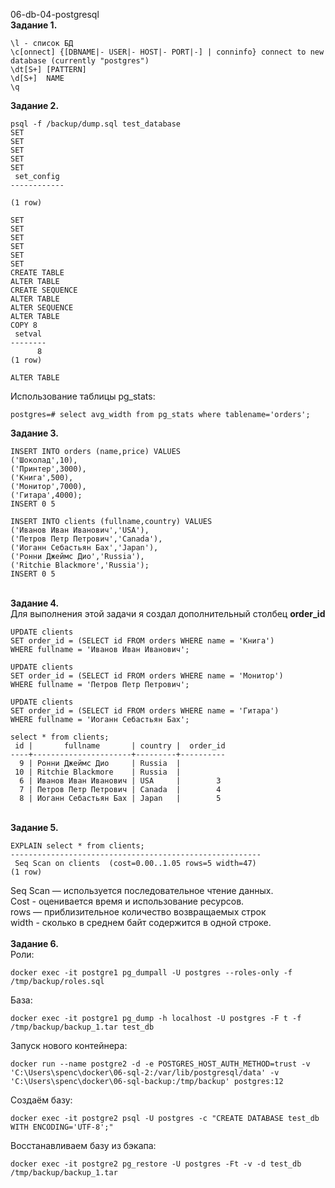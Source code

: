 <a name="db1"></a> 06-db-04-postgresql<br>
<b>Задание 1. </b><br>
```
\l - список БД
\c[onnect] {[DBNAME|- USER|- HOST|- PORT|-] | conninfo} connect to new database (currently "postgres")
\dt[S+] [PATTERN] 
\d[S+]  NAME
\q
```
<b>Задание 2. </b> <br> 
```
psql -f /backup/dump.sql test_database
SET
SET
SET
SET
SET
 set_config 
------------
 
(1 row)

SET
SET
SET
SET
SET
SET
CREATE TABLE
ALTER TABLE
CREATE SEQUENCE
ALTER TABLE
ALTER SEQUENCE
ALTER TABLE
COPY 8
 setval 
--------
      8
(1 row)

ALTER TABLE
```
Использование таблицы pg_stats:
```
postgres=# select avg_width from pg_stats where tablename='orders';
```
<b>Задание 3. </b> <br>
```
INSERT INTO orders (name,price) VALUES
('Шоколад',10),
('Принтер',3000),
('Книга',500),
('Монитор',7000),
('Гитара',4000);
INSERT 0 5
```
```
INSERT INTO clients (fullname,country) VALUES
('Иванов Иван Иванович','USA'),
('Петров Петр Петрович','Canada'),
('Иоганн Себастьян Бах','Japan'),
('Ронни Джеймс Дио','Russia'),
('Ritchie Blackmore','Russia');
INSERT 0 5
```
<br><b>Задание 4. </b> <br>
Для выполнения этой задачи я создал дополнительный столбец <b> order_id </b>
```
UPDATE clients
SET order_id = (SELECT id FROM orders WHERE name = 'Книга')
WHERE fullname = 'Иванов Иван Иванович';

UPDATE clients
SET order_id = (SELECT id FROM orders WHERE name = 'Монитор')
WHERE fullname = 'Петров Петр Петрович';

UPDATE clients
SET order_id = (SELECT id FROM orders WHERE name = 'Гитара')
WHERE fullname = 'Иоганн Себастьян Бах';
```
```
select * from clients;
 id |       fullname       | country |  order_id
----+----------------------+---------+----------
  9 | Ронни Джеймс Дио     | Russia  |
 10 | Ritchie Blackmore    | Russia  |
  6 | Иванов Иван Иванович | USA     |        3
  7 | Петров Петр Петрович | Canada  |        4
  8 | Иоганн Себастьян Бах | Japan   |        5
```
<br><b>Задание 5. </b> <br>
```
EXPLAIN select * from clients;
--------------------------------------------------------
 Seq Scan on clients  (cost=0.00..1.05 rows=5 width=47)
(1 row)
```
Seq Scan — используется последовательное чтение данных. </br>
Cost - оценивается время и использование ресурсов.</br>
rows — приблизительное количество возвращаемых строк</br>
width - сколько в среднем байт содержится в одной строке.</br>
<br><b>Задание 6. </b> <br>
Роли:
```
docker exec -it postgre1 pg_dumpall -U postgres --roles-only -f /tmp/backup/roles.sql
```
База:
```
docker exec -it postgre1 pg_dump -h localhost -U postgres -F t -f /tmp/backup/backup_1.tar test_db
```
Запуск нового контейнера:
```
docker run --name postgre2 -d -e POSTGRES_HOST_AUTH_METHOD=trust -v 'C:\Users\spenc\docker\06-sql-2:/var/lib/postgresql/data' -v 'C:\Users\spenc\docker\06-sql-backup:/tmp/backup' postgres:12
```
Создаём базу:
```
docker exec -it postgre2 psql -U postgres -c "CREATE DATABASE test_db WITH ENCODING='UTF-8';"
```
Восстанавливаем базу из бэкапа:
```
docker exec -it postgre2 pg_restore -U postgres -Ft -v -d test_db /tmp/backup/backup_1.tar
```
